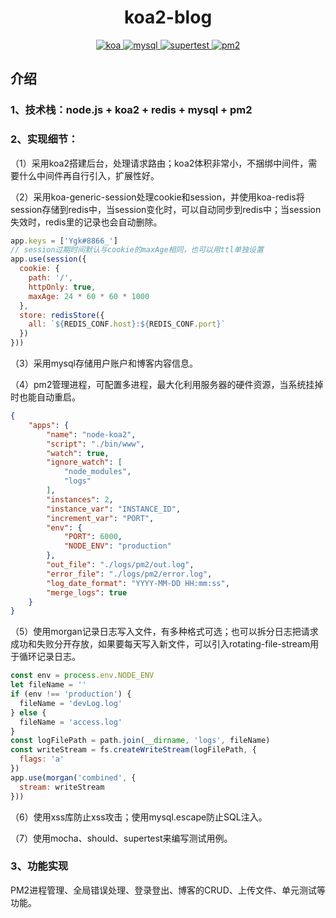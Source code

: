 <h1 align="center">koa2-blog</h1>

<p align="center">
  <a href="#">
    <img src="https://img.shields.io/badge/koa-2.7.0-brightgreen.svg" alt="koa">
  </a>
  <a href="#">
    <img src="https://img.shields.io/badge/mysql-2.17.1-brightgreen.svg" alt="mysql">
  </a>
  <a href="#">
    <img src="https://img.shields.io/badge/supertest-4.0.2-brightgreen.svg" alt="supertest">
  </a>
  <a href="#">
    <img src="https://img.shields.io/badge/pm2-3.5.1-brightgreen.svg" alt="pm2">
  </a>
  
</p>


## 介绍

### 1、技术栈：node.js + koa2 + redis + mysql + pm2

### 2、实现细节：

（1）采用koa2搭建后台，处理请求路由；koa2体积非常小，不捆绑中间件，需要什么中间件再自行引入，扩展性好。

（2）采用koa-generic-session处理cookie和session，并使用koa-redis将session存储到redis中，当session变化时，可以自动同步到redis中；当session失效时，redis里的记录也会自动删除。
````js
app.keys = ['Ygk#8866_']
// session过期时间默认与cookie的maxAge相同，也可以用ttl单独设置
app.use(session({
  cookie: {
    path: '/',
    httpOnly: true,
    maxAge: 24 * 60 * 60 * 1000
  },
  store: redisStore({
    all: `${REDIS_CONF.host}:${REDIS_CONF.port}`
  })
}))
````

（3）采用mysql存储用户账户和博客内容信息。

（4）pm2管理进程，可配置多进程，最大化利用服务器的硬件资源，当系统挂掉时也能自动重启。
````json
{
    "apps": {
        "name": "node-koa2",
        "script": "./bin/www",
        "watch": true,
        "ignore_watch": [
            "node_modules",
            "logs"
        ],
        "instances": 2,
        "instance_var": "INSTANCE_ID",
        "increment_var": "PORT",
        "env": {
            "PORT": 6000,
            "NODE_ENV": "production"
        },
        "out_file": "./logs/pm2/out.log",
        "error_file": "./logs/pm2/error.log",
        "log_date_format": "YYYY-MM-DD HH:mm:ss",
        "merge_logs": true
    }
}
````

（5）使用morgan记录日志写入文件，有多种格式可选；也可以拆分日志把请求成功和失败分开存放，如果要每天写入新文件，可以引入rotating-file-stream用于循环记录日志。
````js
const env = process.env.NODE_ENV
let fileName = ''
if (env !== 'production') {
  fileName = 'devLog.log'
} else {
  fileName = 'access.log'
}
const logFilePath = path.join(__dirname, 'logs', fileName)
const writeStream = fs.createWriteStream(logFilePath, {
  flags: 'a'
})
app.use(morgan('combined', {
  stream: writeStream
}))
````

（6）使用xss库防止xss攻击；使用mysql.escape防止SQL注入。

（7）使用mocha、should、supertest来编写测试用例。

### 3、功能实现

PM2进程管理、全局错误处理、登录登出、博客的CRUD、上传文件、单元测试等功能。
